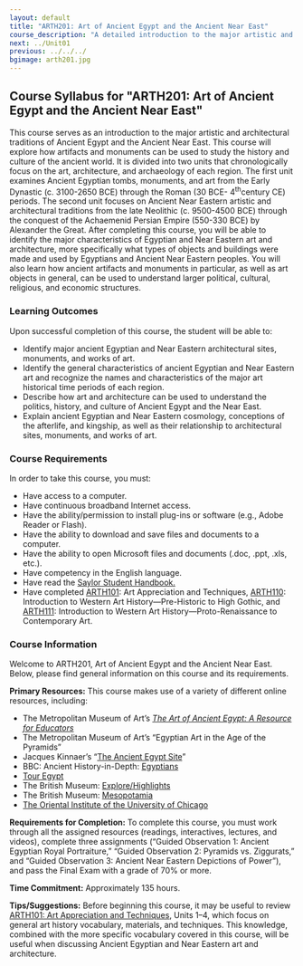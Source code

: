 ```yaml
---
layout: default
title: "ARTH201: Art of Ancient Egypt and the Ancient Near East"
course_description: "A detailed introduction to the major artistic and architectural traditions of Ancient Egypt and the Ancient Near East."
next: ../Unit01
previous: ../../../
bgimage: arth201.jpg
---
```

Course Syllabus for "ARTH201: Art of Ancient Egypt and the Ancient Near East"
-----------------------------------------------------------------------------

This course serves as an introduction to the major artistic and
architectural traditions of Ancient Egypt and the Ancient Near East.
This course will explore how artifacts and monuments can be used to
study the history and culture of the ancient world. It is divided into
two units that chronologically focus on the art, architecture, and
archaeology of each region. The first unit examines Ancient Egyptian
tombs, monuments, and art from the Early Dynastic (c. 3100-2650 BCE)
through the Roman (30 BCE- 4<sup>th</sup>century CE) periods. The second
unit focuses on Ancient Near Eastern artistic and architectural
traditions from the late Neolithic (c. 9500-4500 BCE) through the
conquest of the Achaemenid Persian Empire (550-330 BCE) by Alexander the
Great. After completing this course, you will be able to identify the
major characteristics of Egyptian and Near Eastern art and architecture,
more specifically what types of objects and buildings were made and used
by Egyptians and Ancient Near Eastern peoples. You will also learn how
ancient artifacts and monuments in particular, as well as art objects in
general, can be used to understand larger political, cultural,
religious, and economic structures.

### Learning Outcomes

Upon successful completion of this course, the student will be able to:

-   Identify major ancient Egyptian and Near Eastern architectural
    sites, monuments, and works of art.
-   Identify the general characteristics of ancient Egyptian and Near
    Eastern art and recognize the names and characteristics of the major
    art historical time periods of each region.
-   Describe how art and architecture can be used to understand the
    politics, history, and culture of Ancient Egypt and the Near East.
-   Explain ancient Egyptian and Near Eastern cosmology, conceptions of
    the afterlife, and kingship, as well as their relationship to
    architectural sites, monuments, and works of art.

### Course Requirements

In order to take this course, you must:  
   
-   Have access to a computer.
-   Have continuous broadband Internet access.  
-   Have the ability/permission to install plug-ins or software (e.g.,
Adobe Reader or Flash).
-   Have the ability to download and save files and documents to a
computer.
-   Have the ability to open Microsoft files and documents (.doc, .ppt,
.xls, etc.).
-   Have competency in the English language.
-   Have read the [Saylor Student
Handbook.](http://www.saylor.org/site/wp-content/uploads/2012/05/Saylor-StudentHandbook.pdf)
-   Have completed [ARTH101](http://www.saylor.org/courses/arth101/): Art
Appreciation and Techniques, [ARTH110](http://www.saylor.org/arth110):
Introduction to Western Art History—Pre-Historic to High Gothic, and
[ARTH111](http://www.saylor.org/courses/arth111/): Introduction to
Western Art History—Proto-Renaissance to Contemporary Art.

### Course Information

Welcome to ARTH201, Art of Ancient Egypt and the Ancient Near East. 
Below, please find general information on this course and its
requirements.

**Primary Resources:** This course makes use of a variety of different
online resources, including:

-   The Metropolitan Museum of Art’s [*The Art of Ancient Egypt: A
    Resource for
    Educators*](http://www.metmuseum.org/en/learn/for-educators/publications-for-educators/the-art-of-ancient-egypt)
-   The Metropolitan Museum of Art’s “Egyptian Art in the Age of the
    Pyramids”
-   Jacques Kinnaer’s “[The Ancient Egypt
    Site](http://www.ancient-egypt.org/index.html)”
-   BBC: Ancient History-in-Depth:
    [Egyptians](http://www.bbc.co.uk/history/ancient/egyptians/)
-   [Tour Egypt](http://www.touregypt.net/)
-   The British Museum:
    [Explore/Highlights](http://www.britishmuseum.org/explore/highlights.aspx)
-   The British Museum:
    [Mesopotamia](http://www.mesopotamia.co.uk/menu.html)
-   [The Oriental Institute of the University of
    Chicago](http://oi.uchicago.edu/)

**Requirements for Completion:** To complete this course, you must work
through all the assigned resources (readings, interactives, lectures,
and videos), complete three assignments (“Guided Observation 1: Ancient
Egyptian Royal Portraiture,” “Guided Observation 2: Pyramids vs.
Ziggurats,” and “Guided Observation 3: Ancient Near Eastern Depictions
of Power”), and pass the Final Exam with a grade of 70% or more.

**Time Commitment:** Approximately 135 hours.

**Tips/Suggestions:** Before beginning this course, it may be useful to
review [ARTH101: Art Appreciation and Techniques](http://www.saylor.org/courses/arth101/), Units 1–4, which focus on general art
history vocabulary, materials, and techniques. This knowledge, combined
with the more specific vocabulary covered in this course, will be useful
when discussing Ancient Egyptian and Near Eastern art and architecture.
